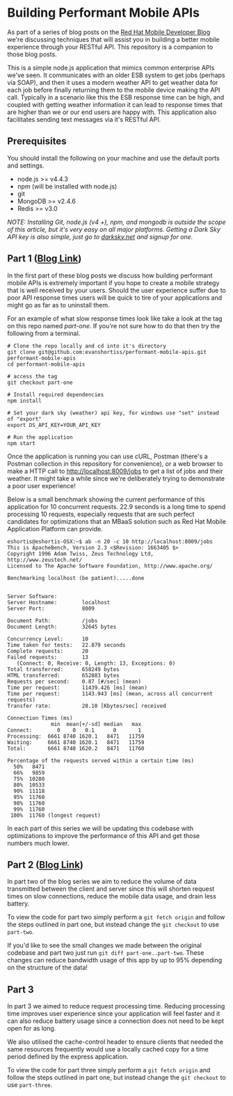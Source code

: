 # Building Performant Mobile APIs

As part of a series of blog posts on the [Red Hat Mobile Developer Blog](http://developers.redhat.com/blog/2016/10/31/improving-user-experience-for-mobile-apis-using-the-cloud/)
we're discussing techniques that will assist you in building a better mobile
experience through your RESTful API. This repository is a companion to those
blog posts.

This is a simple node.js application that mimics common enterprise APIs
we've seen. It communicates with an older ESB system to get jobs (perhaps via
SOAP), and then it uses a modern weather API to get weather data for each job
before finally returning them to the mobile device making the API call.
Typically in a scenario like this the ESB response time can be high, and coupled
with getting weather information it can lead to response times that are higher
than we or our end users are happy with. This application also facilitates
sending text messages via it's RESTful API.

## Prerequisites
You should install the following on your machine and use the default ports and
settings.

* node.js >= v4.4.3
* npm (will be installed with node.js)
* git
* MongoDB >= v2.4.6
* Redis >= v3.0

*NOTE: Installing Git, node.js (v4 +), npm, and mongodb is outside the scope of
this article, but it's very easy on all major platforms. Getting a Dark Sky API
key is also simple, just go to [darksky.net](https://darksky.net/dev/) and
signup for one.*

## Part 1 ([Blog Link](http://red.ht/2jyKGMB))
In the first part of these blog posts we discuss how building performant mobile
APIs is extremely important if you hope to create a mobile strategy that is
well received by your users. Should the user experience suffer due to poor API
response times users will be quick to tire of your applications and might go
as far as to uninstall them.

For an example of what slow response times look like take a look at the tag
on this repo named _part-one_. If you're not sure how to do that then try the
following from a terminal.

```
# Clone the repo locally and cd into it's directory
git clone git@github.com:evanshortiss/performant-mobile-apis.git performant-mobile-apis
cd performant-mobile-apis

# access the tag
git checkout part-one

# Install required dependencies
npm install

# Set your dark sky (weather) api key, for windows use "set" instead of "export"
export DS_API_KEY=YOUR_API_KEY

# Run the application
npm start
```

Once the application is running you can use cURL, Postman (there's a
Postman collection in this repository for convenience), or a web
browser to make a HTTP call to [http://localhost:8009/jobs](http://localhost:8009/jobs)
to get a list of jobs and their weather. It might take a while since we're
deliberately trying to demonstrate a poor user experience!

Below is a small benchmark showing the current performance of this application
for 10 concurrent requests. 22.9 seconds is a long time to spend processing 10
requests, especially requests that are such perfect candidates for optimizations
that an MBaaS solution such as Red Hat Mobile Application Platform can provide.

```
eshortis@eshortis-OSX:~$ ab -n 20 -c 10 http://localhost:8009/jobs
This is ApacheBench, Version 2.3 <$Revision: 1663405 $>
Copyright 1996 Adam Twiss, Zeus Technology Ltd, http://www.zeustech.net/
Licensed to The Apache Software Foundation, http://www.apache.org/

Benchmarking localhost (be patient).....done


Server Software:        
Server Hostname:        localhost
Server Port:            8009

Document Path:          /jobs
Document Length:        32645 bytes

Concurrency Level:      10
Time taken for tests:   22.879 seconds
Complete requests:      20
Failed requests:        13
   (Connect: 0, Receive: 0, Length: 13, Exceptions: 0)
Total transferred:      658249 bytes
HTML transferred:       652883 bytes
Requests per second:    0.87 [#/sec] (mean)
Time per request:       11439.426 [ms] (mean)
Time per request:       1143.943 [ms] (mean, across all concurrent requests)
Transfer rate:          28.10 [Kbytes/sec] received

Connection Times (ms)
              min  mean[+/-sd] median   max
Connect:        0    0   0.1      0       1
Processing:  6661 8740 1620.1   8471   11759
Waiting:     6661 8740 1620.1   8471   11759
Total:       6661 8740 1620.2   8471   11760

Percentage of the requests served within a certain time (ms)
  50%   8471
  66%   9859
  75%  10280
  80%  10533
  90%  11118
  95%  11760
  98%  11760
  99%  11760
 100%  11760 (longest request)
```

In each part of this series we will be updating this codebase with optimizations
to improve the performance of this API and get those numbers much lower.

## Part 2 ([Blog Link](http://red.ht/2k1G8Lo))
In part two of the blog series we aim to reduce the volume of data transmitted
between the client and server since this will shorten request times on slow
connections, reduce the mobile data usage, and drain less battery.

To view the code for part two simply perform a `git fetch origin` and follow
the steps outlined in part one, but instead change the `git checkout` to use
`part-two`.

If you'd like to see the small changes we made between the original codebase and
part two just run `git diff part-one..part-two`. These changes can reduce
bandwidth usage of this app by up to 95% depending on the structure of the data!

## Part 3
In part 3 we aimed to reduce request processing time. Reducing processing time
improves user experience since your application will feel faster and it can also
reduce battery usage since a connection does not need to be kept open for as
long.

We also utilised the cache-control header to ensure clients that needed the same
resources frequently would use a locally cached copy for a time period defined
by the express application.

To view the code for part three simply perform a `git fetch origin` and follow
the steps outlined in part one, but instead change the `git checkout` to use
`part-three`.
